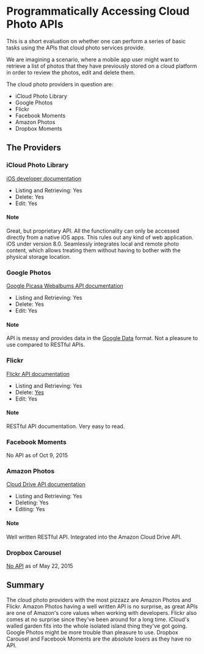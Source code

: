 # Programmatically Accessing Cloud Photo APIs

This is a short evaluation on whether one can perform a series of basic tasks
using the APIs that cloud photo services provide.

We are imagining a scenario, where a mobile app user might want to retrieve a
list of photos that they have previously stored on a cloud platform in order to
review the photos, edit and delete them.

The cloud photo providers in question are:

- iCloud Photo Library
- Google Photos
- Flickr
- Facebook Moments
- Amazon Photos
- Dropbox Moments

## The Providers

### iCloud Photo Library
[iOS developer documentation](https://developer.apple.com/library/prerelease/ios/documentation/Photos/Reference/Photos_Framework/)

- Listing and Retrieving: Yes
- Delete: Yes
- Edit: Yes

#### Note
Great, but proprietary API. All the functionality can only be accessed directly
from a native iOS apps. This rules out any kind of web application. iOS
under version 8.0. Seamlessly integrates local and remote photo content, which
allows treating them without having to bother with the physical storage
location.

### Google Photos
[Google Picasa Webalbums API documentation](https://developers.google.com/picasa-web/?hl=en)

- Listing and Retrieving: Yes
- Delete: Yes
- Edit: Yes

#### Note
API is messy and provides data in the [Google
Data](https://developers.google.com/gdata/?hl=en) format. Not a pleasure to
use compared to RESTful APIs.

### Flickr
[Flickr API documentation](https://www.flickr.com/services/api/)

- Listing and Retrieving: Yes
- Delete: [Yes](https://www.flickr.com/services/api/flickr.photos.delete.html)
- Edit: Yes

#### Note
RESTful API documentation. Very easy to read.

### Facebook Moments
No API as of Oct 9, 2015

### Amazon Photos
[Cloud Drive API documentation](https://developer.amazon.com/public/apis/experience/cloud-drive/)

- Listing and Retrieving: Yes
- Deleting: Yes
- Editing: Yes

#### Note
Well written RESTful API. Integrated into the Amazon Cloud Drive API.

### Dropbox Carousel
[No API](http://stackoverflow.com/questions/29198042/dropbox-carousel-api) as of May 22, 2015

## Summary
The cloud photo providers with the most pizzazz are Amazon Photos and Flickr.
Amazon Photos having a well written API is no surprise, as great APIs are one of
Amazon's core values when working with developers. Flickr also comes at no
surprise since they've been around for a long time. iCloud's walled garden fits
into the whole isolated island thing they've got going. Google Photos might be
more trouble than pleasure to use. Dropbox Carousel and Facebook Moments are the
absolute losers as they have no API.
